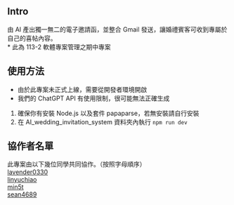 ## Intro
由 AI 產出獨一無二的電子邀請函，並整合 Gmail 發送，讓婚禮賓客可收到專屬於自己的喜帖內容。<br>
\* 此為 113-2 軟體專案管理之期中專案<br>

## 使用方法
* 由於此專案未正式上線，需要從開發者環境開啟
* 我們的 ChatGPT API 有使用限制，很可能無法正確生成 
1. 確保你有安裝 Node.js 以及套件 papaparse，若無安裝請自行安裝
2. 在 AI_wedding_invitation_system 資料夾內執行 ```npm run dev```

## 協作者名單
此專案由以下幾位同學共同協作。（按照字母順序）<br>
[lavender0330](https://github.com/0330lavender12345)<br>
[linyuchiao](https://github.com/0330lavender12345)<br>
[min5t](https://github.com/0330lavender12345)<br>
[sean4689](https://github.com/sean4689)
